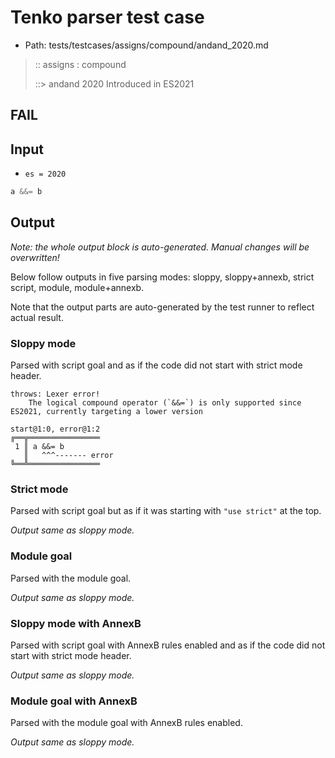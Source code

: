 # Tenko parser test case

- Path: tests/testcases/assigns/compound/andand_2020.md

> :: assigns : compound
>
> ::> andand 2020
Introduced in ES2021

## FAIL

## Input

- `es = 2020`

`````js
a &&= b
`````

## Output

_Note: the whole output block is auto-generated. Manual changes will be overwritten!_

Below follow outputs in five parsing modes: sloppy, sloppy+annexb, strict script, module, module+annexb.

Note that the output parts are auto-generated by the test runner to reflect actual result.

### Sloppy mode

Parsed with script goal and as if the code did not start with strict mode header.

`````
throws: Lexer error!
    The logical compound operator (`&&=`) is only supported since ES2021, currently targeting a lower version

start@1:0, error@1:2
╔══╦════════════════
 1 ║ a &&= b
   ║   ^^^------- error
╚══╩════════════════

`````

### Strict mode

Parsed with script goal but as if it was starting with `"use strict"` at the top.

_Output same as sloppy mode._

### Module goal

Parsed with the module goal.

_Output same as sloppy mode._

### Sloppy mode with AnnexB

Parsed with script goal with AnnexB rules enabled and as if the code did not start with strict mode header.

_Output same as sloppy mode._

### Module goal with AnnexB

Parsed with the module goal with AnnexB rules enabled.

_Output same as sloppy mode._
